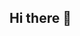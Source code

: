 ## Hi there 👋

<!--
**brunoatrindade/brunoatrindade** is a ✨ _special_ ✨ repository because its `README.md` (this file) appears on your GitHub profile.

# 👋 Olá, eu sou o Bruno Trindade  

🎯 Analista de Dados | Estudante na [TripleTen Brasil](https://tripleten.com.br/)  
⚖️ Experiência prévia em Direito, onde desenvolvi uma **forte visão analítica, capacidade de interpretar grandes volumes de informação e transformar dados complexos em insights claros para a tomada de decisão** 
🌍 Já morei em: Irlanda 🇮🇪 | Portugal 🇵🇹 | Brasil 🇧🇷  
💻 Tecnologias: Python • SQL • Power BI • Tableau • GitHub  

---

## 🚀 Projetos em Destaque
- [Projetos TripleTen](https://github.com/brunoatrindade/projetos_tripleten) → Projetos reais de análise de dados  
- [Entorpecido](https://github.com/brunoatrindade/entorpecido) → Estudos e experimentos com Python  

---

## 📊 Estatísticas do GitHub
![Bruno GitHub stats](https://github-readme-stats.vercel.app/api?username=brunoatrindade&show_icons=true&theme=tokyonight)

![Top Langs](https://github-readme-stats.vercel.app/api/top-langs/?username=brunoatrindade&layout=compact&theme=tokyonight)

---

## 📫 Como me encontrar
- [LinkedIn](https://www.linkedin.com/in/seulinkedin)  
- ✉️ E-mail: **seuemail@gmail.com**
